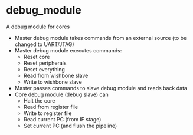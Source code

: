 # debug_module

A debug module for cores
* Master debug module takes commands from an external source (to be changed to UART/JTAG)
* Master debug module executes commands:
  * Reset core
  * Reset peripherals
  * Reset everything
  * Read from wishbone slave
  * Write to wishbone slave
 * Master passes commands to slave debug module and reads back data
  * Core debug module (debug slave) can
    * Halt the core
    * Read from register file
    * Write to register file
    * Read current PC (from IF stage)
    * Set current PC (and flush the pipeline)

